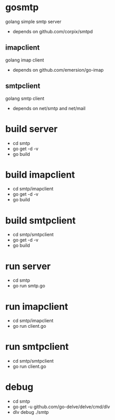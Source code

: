 # gosmtp
golang simple smtp server
- depends on github.com/corpix/smtpd
## imapclient
golang imap client
- depends on github.com/emersion/go-imap
## smtpclient
golang smtp client
- depends on net/smtp and net/mail

# build server
* cd smtp
* go get -d -v
* go build

# build imapclient
* cd smtp/imapclient
* go get -d -v
* go build

# build smtpclient
* cd smtp/smtpclient
* go get -d -v
* go build

# run server
* cd smtp
* go run smtp.go

# run imapclient
* cd smtp/imapclient
* go run client.go

# run smtpclient
* cd smtp/smtpclient
* go run client.go

# debug
* cd smtp
* go get -u github.com/go-delve/delve/cmd/dlv
* dlv debug ./smtp
